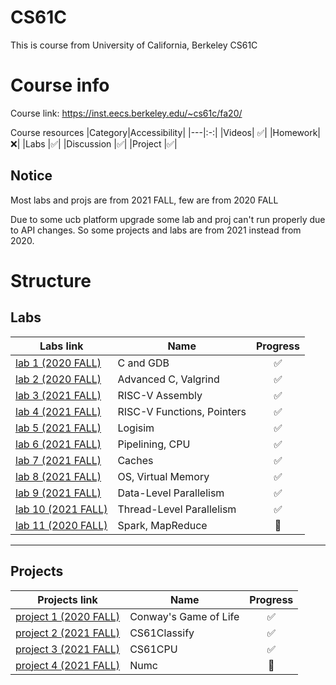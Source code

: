 # CS61C
This is course from University of California, Berkeley CS61C

# Course info
Course link: https://inst.eecs.berkeley.edu/~cs61c/fa20/

Course resources 
|Category|Accessibility|
|---|:-:|
|Videos|   ✅|
|Homework|  ❌|
|Labs       |✅|
|Discussion |✅|
|Project    |✅|

## Notice
Most labs and projs are from 2021 FALL, few are from 2020 FALL

Due to some ucb platform upgrade some lab and proj can't run properly due to API changes. So some projects and labs are from 2021 instead from 2020. 

# Structure
## Labs
|Labs link| Name| Progress|
|------- |---|:-:|
|[lab 1 (2020 FALL)](https://inst.eecs.berkeley.edu/~cs61c/fa20/labs/lab01/) |C and GDB|✅|
|[lab 2 (2020 FALL)](https://inst.eecs.berkeley.edu/~cs61c/fa20/labs/lab02/) |Advanced C, Valgrind|✅|
|[lab 3 (2021 FALL)](https://inst.eecs.berkeley.edu/~cs61c/fa21/labs/lab03/) |RISC-V Assembly|✅|
|[lab 4 (2021 FALL)](https://inst.eecs.berkeley.edu/~cs61c/fa21/labs/lab04/) |RISC-V Functions, Pointers|✅|
|[lab 5 (2021 FALL)](https://inst.eecs.berkeley.edu/~cs61c/fa21/labs/lab05/) |Logisim |✅|
|[lab 6 (2021 FALL)](https://inst.eecs.berkeley.edu/~cs61c/fa21/labs/lab06/) |Pipelining, CPU |✅|
|[lab 7 (2021 FALL)](https://inst.eecs.berkeley.edu/~cs61c/fa21/labs/lab07/) |Caches |✅|
|[lab 8 (2021 FALL)](https://inst.eecs.berkeley.edu/~cs61c/fa21/labs/lab08/) |OS, Virtual Memory |✅|
|[lab 9 (2021 FALL)](https://inst.eecs.berkeley.edu/~cs61c/fa21/labs/lab09/) |Data-Level Parallelism |✅|
|[lab 10 (2021 FALL)](https://inst.eecs.berkeley.edu/~cs61c/fa21/labs/lab10/)|Thread-Level Parallelism |✅|
|[lab 11 (2020 FALL)](https://inst.eecs.berkeley.edu/~cs61c/fa20/labs/lab11/)|Spark, MapReduce |🚧|
---
## Projects
|Projects link|  Name|Progress|
|------- |---| :-: |
|[project 1 (2020 FALL)](https://inst.eecs.berkeley.edu/~cs61c/fa20/projects/proj1/) |Conway's Game of Life| ✅|
|[project 2 (2021 FALL)](https://inst.eecs.berkeley.edu/~cs61c/fa21/projects/proj2/) |CS61Classify| ✅|
|[project 3 (2021 FALL)](https://inst.eecs.berkeley.edu/~cs61c/fa21/projects/proj3/) |CS61CPU|✅|
|[project 4 (2021 FALL)](https://inst.eecs.berkeley.edu/~cs61c/fa21/projects/proj4/) |Numc|🚧|